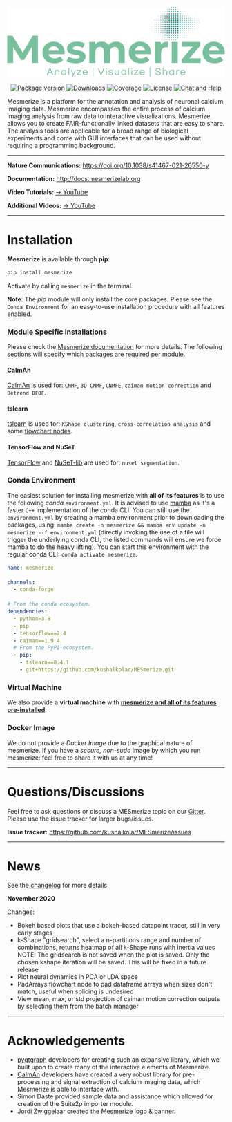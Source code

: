 <p align="center">
<img src="./docs/banner.png" alt="Mesmerize Banner">
</p>

<p align="center">
  
<a href="https://pypi.org/project/mesmerize" target="_blank">
    <img src="https://badge.fury.io/py/mesmerize.svg" alt="Package version">
</a>

<a href="https://pepy.tech/project/mesmerize" target="_blank">
    <img src="https://pepy.tech/badge/mesmerize" alt="Downloads">
</a>

<a href="https://codeclimate.com/github/kushalkolar/MESmerize/maintainability" target="_blank">
    <img src="https://api.codeclimate.com/v1/badges/950e956456b688c0886e/maintainability" alt="Coverage">
</a>

<a href="https://www.gnu.org/licenses/gpl-3.0" target="_blank">
    <img src="https://img.shields.io/badge/License-GPLv3-blue.svg" alt="License">
</a>

<a href="https://gitter.im/mesmerize_discussion" target="_blank">
    <img src="https://badges.gitter.im/mesmerize_discussion/community.svg" alt="Chat and Help">
</a>
  
</p>

Mesmerize is a platform for the annotation and analysis of neuronal calcium imaging data. Mesmerize encompasses the entire process of calcium imaging analysis from raw data to interactive visualizations. Mesmerize allows you to create FAIR-functionally linked datasets that are easy to share. The analysis tools are applicable for a broad range of biological experiments and come with GUI interfaces that can be used without requiring a programming background.

---

**Nature Communications:** <a href="https://doi.org/10.1038/s41467-021-26550-y">https://doi.org/10.1038/s41467-021-26550-y</a>

**Documentation:** <a href="http://docs.mesmerizelab.org">http://docs.mesmerizelab.org</a>

**Video Tutorials:** <a href="https://www.youtube.com/watch?v=D9zKhFkcKTk&list=PLgofWiw2s4REPxH8bx8wZo_6ca435OKqg" target="_blank">&rarr; YouTube</a>

**Additional Videos:** <a href="https://www.youtube.com/playlist?list=PLgofWiw2s4RF_RkGRUfflcj5k5KUTG3o_" target="_blank">&rarr; YouTube</a>

---

# Installation

**Mesmerize** is available through **pip**: 

```bash
pip install mesmerize
```

Activate by calling `mesmerize` in the terminal.

**Note**: The *pip* module will only install the core packages. Please see the `Conda Environment` for an easy-to-use installation procedure with all features enabled.

### Module Specific Installations
Please check the [Mesmerize documentation](http://docs.mesmerizelab.org/en/master/user_guides/installation.html) for more details. The following sections will specify which packages are required per module.

#### CaImAn
[CaImAn](https://github.com/flatironinstitute/CaImAn) is used for: `CNMF`, `3D CNMF`, `CNMFE`, `caiman motion correction` and `Detrend DFOF`.

#### tslearn
[tslearn](https://github.com/tslearn-team/tslearn) is used for: `KShape clustering`, `cross-correlation analysis` and some [flowchart nodes](http://docs.mesmerizelab.org/en/master/user_guides/flowchart/nodes.html).

#### TensorFlow and NuSeT
[TensorFlow](https://github.com/tensorflow/tensorflow) and [NuSeT-lib](https://github.com/kushalkolar/nuset-lib) are used for: `nuset segmentation`.

### Conda Environment
The easiest solution for installing mesmerize with **all of its features** is to use the following *conda* `environment.yml`. It is advised to use [mamba](https://github.com/mamba-org/mamba) as it's a faster `C++` implementation of the conda CLI. You can still use the `environment.yml` by creating a mamba environment prior to downloading the packages, using: `mamba create -n mesmerize && mamba env update -n mesmerize --f environment.yml` (directly invoking the use of a file will trigger the underlying conda CLI, the listed commands will ensure we force mamba to do the heavy lifting). You can start this environment with the regular conda CLI: `conda activate mesmerize`.

```yml
name: mesmerize

channels:
  - conda-forge

# From the conda ecosystem.
dependencies:
  - python=3.8
  - pip
  - tensorflow==2.4
  - caiman==1.9.4
  # From the PyPI ecosystem.
  - pip:
    - tslearn==0.4.1
    - git+https://github.com/kushalkolar/MESmerize.git
```

### Virtual Machine
We also provide a **virtual machine** with **[mesmerize and all of its features pre-installed](http://docs.mesmerizelab.org/en/master/user_guides/installation.html#all-platforms)**.

### Docker Image
We do not provide a *Docker Image* due to the graphical nature of mesmerize. If you have a *secure, non-sudo* image by which you run mesmerize: feel free to share it with us at any time!

---

# Questions/Discussions

Feel free to ask questions or discuss a MESmerize topic on our <a href="https://gitter.im/mesmerize_discussion">Gitter</a>. Please use the issue tracker for larger bugs/issues.

**Issue tracker:** https://github.com/kushalkolar/MESmerize/issues

---

# News

See the [changelog](https://github.com/kushalkolar/MESmerize/blob/master/CHANGELOG.md) for more details

**November 2020**

Changes:

- Bokeh based plots that use a bokeh-based datapoint tracer, still in very early stages
- k-Shape "gridsearch", select a n-partitions range and number of combinations, returns heatmap of all k-Shape runs with inertia values NOTE: The gridsearch is not saved when the plot is saved. Only the chosen kshape iteration will be saved. This will be fixed in a future release
- Plot neural dynamics in PCA or LDA space
- PadArrays flowchart node to pad dataframe arrays when sizes don't match, useful when splicing is undesired
- View mean, max, or std projection of caiman motion correction outputs by selecting them from the batch manager

---

# Acknowledgements

- [pyqtgraph](https://github.com/pyqtgraph/pyqtgraph) developers for creating such an expansive library, which we built upon to create many of the interactive elements of Mesmerize. 
- [CaImAn](https://github.com/flatironinstitute/CaImAn) developers have created a very robust library for pre-processing and signal extraction of calcium imaging data, which Mesmerize is able to interface with.
- Simon Daste provided sample data and assistance which allowed for creation of the Suite2p importer module.
- [Jordi Zwiggelaar](https://github.com/Blastorios) created the Mesmerize logo & banner.
